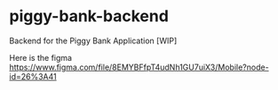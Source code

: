 # piggy-bank-backend

Backend for the Piggy Bank Application [WIP]

Here is the figma https://www.figma.com/file/8EMYBFfpT4udNh1GU7uiX3/Mobile?node-id=26%3A41
